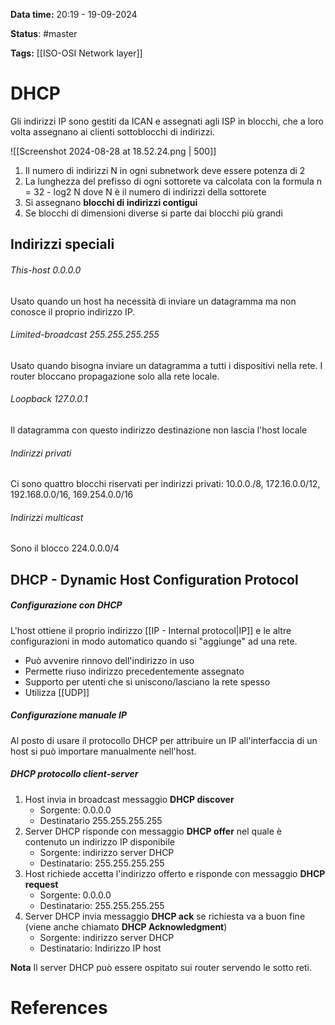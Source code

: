 **Data time:** 20:19 - 19-09-2024

**Status**: #master

**Tags:** [[ISO-OSI Network layer]]

# DHCP

Gli indirizzi IP sono gestiti da ICAN e assegnati agli ISP in blocchi, che a loro volta assegnano ai clienti sottoblocchi di indirizzi.

![[Screenshot 2024-08-28 at 18.52.24.png | 500]]

1. Il numero di indirizzi N in ogni subnetwork deve essere potenza di 2
2. La lunghezza del prefisso di ogni sottorete va calcolata con la formula n = 32 - log2 N dove N è il numero di indirizzi della sottorete
3. Si assegnano **blocchi di indirizzi contigui**
4. Se blocchi di dimensioni diverse si parte dai blocchi più grandi

## Indirizzi speciali
###### This-host 0.0.0.0
Usato quando un host ha necessità di inviare un datagramma ma non conosce il proprio indirizzo IP.
###### Limited-broadcast 255.255.255.255
Usato quando bisogna inviare un datagramma a tutti i dispositivi nella rete. I router bloccano propagazione solo alla rete locale.
###### Loopback 127.0.0.1
Il datagramma con questo indirizzo destinazione non lascia l'host locale
###### Indirizzi privati
Ci sono quattro blocchi riservati per indirizzi privati: 10.0.0./8, 172.16.0.0/12, 192.168.0.0/16, 169.254.0.0/16
###### Indirizzi multicast
Sono il blocco 224.0.0.0/4

## DHCP - Dynamic Host Configuration Protocol

##### Configurazione con DHCP
L'host ottiene il proprio indirizzo [[IP - Internal protocol|IP]] e le altre configurazioni in modo automatico quando si "aggiunge" ad una rete.
- Può avvenire rinnovo dell'indirizzo in uso
- Permette riuso indirizzo precedentemente assegnato
- Supporto per utenti che si uniscono/lasciano la rete spesso
- Utilizza [[UDP]]
##### Configurazione manuale IP
Al posto di usare il protocollo DHCP per attribuire un IP all'interfaccia di un host si può importare manualmente nell'host.

##### DHCP protocollo client-server
1. Host invia in broadcast messaggio **DHCP discover**
	- Sorgente: 0.0.0.0
	- Destinatario 255.255.255.255
2. Server DHCP risponde con messaggio **DHCP offer** nel quale è contenuto un indirizzo IP disponibile
	- Sorgente: indirizzo server DHCP
	- Destinatario: 255.255.255.255
3. Host richiede accetta l'indirizzo offerto e risponde con messaggio **DHCP request**
	- Sorgente: 0.0.0.0
	- Destinatario: 255.255.255.255
4. Server DHCP invia messaggio **DHCP ack** se richiesta va a buon fine (viene anche chiamato **DHCP Acknowledgment**)
	- Sorgente: indirizzo server DHCP
	- Destinatario: Indirizzo IP host

**Nota**
Il server DHCP può essere ospitato sui router servendo le sotto reti.

# References